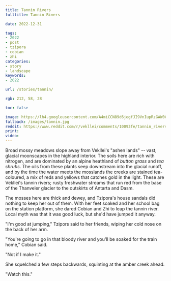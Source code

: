 ```yaml
---
title: Tannin Rivers
fulltitle: Tannin Rivers

date: 2022-12-31

tags: 
- 2022
- post
- tzipora
- cobian
- zhi
categories:
- story
- landscape
keywords:
- 2022

url: /stories/tannin/

rgb: 212, 58, 28

toc: false

image: https://lh4.googleusercontent.com/A4miCCN89d6jegfJI9VnIupRzGAW0CN3__JGFQaszr1fIBeFjB2D6xXvxiTmdT1GA3U=w2400
fallback: /images/tannin.jpg
reddit: https://www.reddit.com/r/vekllei/comments/10093fe/tannin_rivers/
print:
video:
---
```

Broad mossy meadows slope away from Vekllei's "ashen lands" -- vast, glacial moonscapes in the highland interior. The soils here are rich with nitrogen, and are dominated by an alpine heathland of *button grass* and *tea shrubs*. The oils from these plants seep downstream into the glacial runoff, and by the time the water meets the mosslands the creeks are stained tea-coloured, a mix of reds and yellows that catches gold in the light. These are Vekllei's tannin rivers; rusty freshwater streams that run red from the base of the Thanveler glacier to the outskirts of Antarta and Dasm.

The mosses here are thick and dewey, and Tzipora's house sandals did nothing to keep her out of them. With her feet soaked and her school bag on the station platform, she dared Cobian and Zhi to leap the tannin river. Local myth was that it was good luck, but she'd have jumped it anyway. 

"I'm good at jumping," Tzipors said to her friends, wiping her cold nose on the back of her arm.

"You're going to go in that bloody river and you'll be soaked for the train home," Cobian said.

"Not if I make it."

She squelched a few steps backwards, squinting at the amber creek ahead.

"Watch this."



